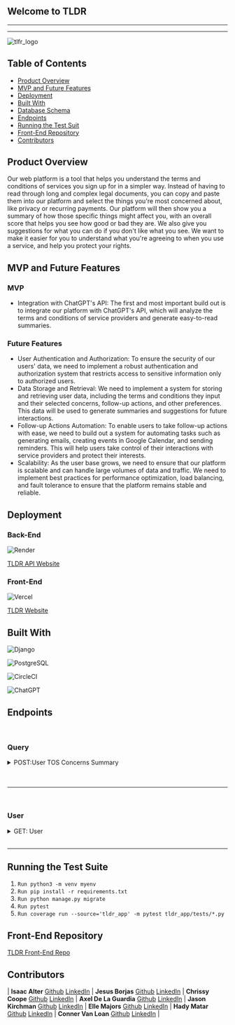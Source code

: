 ## Welcome to TLDR 

---

---

![tlfr_logo](https://github.com/TooLong-DidntRead/tldr_api/assets/113124260/94245722-0389-4ad1-9fa2-af8136e8368b)

## Table of Contents
- [Product Overview](#product-overview)
- [MVP and Future Features](#mvp-and-future-features)
- [Deployment](#deployment)
- [Built With](#built-with)
- [Database Schema](#database-schema)
- [Endpoints](#end-points)
- [Running the Test Suit](#running-the-test-suit)
- [Front-End Repository](#front-end-respository)
- [Contributors](#contributors)

## Product Overview

Our web platform is a tool that helps you understand the terms and conditions of services you sign up for in a simpler way. Instead of having to read through long and complex legal documents, you can copy and paste them into our platform and select the things you're most concerned about, like privacy or recurring payments. Our platform will then show you a summary of how those specific things might affect you, with an overall score that helps you see how good or bad they are. We also give you suggestions for what you can do if you don't like what you see. We want to make it easier for you to understand what you're agreeing to when you use a service, and help you protect your rights.

## MVP and Future Features

### MVP

* Integration with ChatGPT's API: The first and most important build out is to integrate our platform with ChatGPT's API, which will analyze the terms and conditions of service providers and generate easy-to-read summaries.

### Future Features

* User Authentication and Authorization: To ensure the security of our users' data, we need to implement a robust authentication and authorization system that restricts access to sensitive information only to authorized users.
* Data Storage and Retrieval: We need to implement a system for storing and retrieving user data, including the terms and conditions they input and their selected concerns, follow-up actions, and other preferences. This data will be used to generate summaries and suggestions for future interactions.
* Follow-up Actions Automation: To enable users to take follow-up actions with ease, we need to build out a system for automating tasks such as generating emails, creating events in Google Calendar, and sending reminders. This will help users take control of their interactions with service providers and protect their interests.
* Scalability: As the user base grows, we need to ensure that our platform is scalable and can handle large volumes of data and traffic. We need to implement best practices for performance optimization, load balancing, and fault tolerance to ensure that the platform remains stable and reliable.

## Deployment

### Back-End

![Render](https://img.shields.io/badge/Render-%46E3B7.svg?style=for-the-badge&logo=render&logoColor=white)

[TLDR API Website](https://tldr-api.onrender.com/)

### Front-End

![Vercel](https://img.shields.io/badge/vercel-%23000000.svg?style=for-the-badge&logo=vercel&logoColor=white)

[TLDR Website](https://tldr-tos.vercel.app/login)

## Built With
![Django](https://img.shields.io/badge/django-%23092E20.svg?style=for-the-badge&logo=django&logoColor=white)

![PostgreSQL](https://img.shields.io/badge/PostgreSQL-316192?style=for-the-badge&logo=postgresql&logoColor=white)

![CircleCI](https://img.shields.io/badge/circleci-343434?style=for-the-badge&logo=circleci&logoColor=white)

![ChatGPT](https://img.shields.io/badge/chatGPT-74aa9c?style=for-the-badge&logo=openai&logoColor=white)

<!-- ## Database Schema -->

## Endpoints

<br>

### Query

<details>
  <summary>POST:User TOS Concerns Summary</summary>
  
  Request:
  
  ```JS
  POST /api/v1/queries
  ```
  
  Params: 

  | Name | Requirement | Type | Description |
  | ----- | ----------- | -----| -------------- | 
  | `tos` | Required | string | Terms of Service
  | `concerns` | Optional | string | User Concerns

<!--   <i>Note: </i> -->
  <br>

  Response: 

  | Result | Status |
  | ------- | ------| 
  | `Success` | 201 |
  | `Failure`| 401 |
  | `Internal Server Error` | 500 |


  ```JSON
{
    "data": [
        {
            "response": {
                "subscription": {
                    "impact": "The Netflix Terms of Use outlines the subscription service that allows members to access entertainment content over the Internet on certain Internet-connected TV's, computers and other devices. It also outlines the payment method that is charged for the subscription service.",
                    "actionable": "The Terms of Use outlines the steps that members must take to cancel their subscription service, as well as the steps that must be taken to ensure that the subscription service is not renewed after the cancellation.",
                    "ranking": 8
                }
            }
        },
        {
            "response": {
                "privacy": {
                    "impact": "Netflix Inc. states that they may collect personal information from members, including name, address, email address, payment information, and other information. They may also collect information about members' use of the service, such as the titles of movies and TV shows watched and the duration of the viewing session.",
                    "actionable": "Members can control the amount of personal information they provide to Netflix Inc. by adjusting their account settings. They can also control the amount of information Netflix Inc. collects about their use of the service by adjusting their privacy settings.",
                    "ranking": 8
                }
            }
        }
    ]
}
  ```
 </details>
 
 <br>
 
 </details>

<br>

---

<br>


### User

<details>
  <summary>GET: User</summary>
  
  <br>
  Request:

  ```JS
  GET /api/v1/users
  ```

  Params: 

  | Name | Requirement | Type | Description |
  | ----- | ----------- | -----| -------------- | 
  | `username` | Required | string | Username

  Response: 

  | Result | Status |
  | ------- | ------| 
  | `Success` | 200 |
  | `Failure`| 401 |
  | `Internal Server Error` | 500 |


   ```JSON
  {
    "data": {
      "id": "1",
      "name": "user",
     }
  }
  ```
</details>

<br>

---

 ## Running the Test Suite
 
 1. `Run python3 -m venv myenv`
 1. `Run pip install -r requirements.txt`
 1. `Run python manage.py migrate`
 1. `Run pytest`
 1. `Run coverage run --source='tldr_app' -m pytest tldr_app/tests/*.py`
 
 ## Front-End Repository 
 
 [TLDR Front-End Repo](https://github.com/TooLong-DidntRead/tldr_fe)

 ## Contributors 

| **Isaac Alter** [Github](https://github.com/Isaac3924) [LinkedIn](https://www.linkedin.com/in/isaacalter) | **Jesus Borjas** [Github](https://github.com/Jesusborjas006) [LinkedIn](https://www.linkedin.com/in/jesus-borjas-6589b920a) | **Chrissy Coope** [Github](https://github.com/chrissycooper) [LinkedIn](https://www.linkedin.com/in/christinercooper) | **Axel De La Guardia** [Github](https://github.com/axeldelaguardia) [LinkedIn](https://www.linkedin.com/in/axeldelaguardia) | **Jason Kirchman** [Github](https://github.com/kirch1) [LinkedIn](https://www.linkedin.com/in/jason-kirchman) | **Elle Majors** [Github](https://github.com/Elle-M) [LinkedIn](https://www.linkedin.com/in/ellemajors) | **Hady Matar** [Github](https://github.com/hadyematar23) [LinkedIn](https://www.linkedin.com/in/hady-emmanuel-matar) | **Conner Van Loan** [Github](https://github.com/C-V-L) [LinkedIn](https://www.linkedin.com/in/conner-van-loan) |

  



